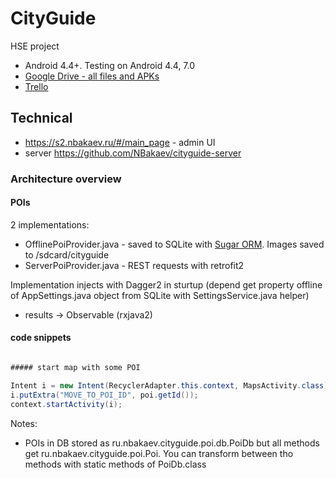 # CityGuide
HSE project

 - Android 4.4+. Testing on Android 4.4, 7.0
 - [Google Drive - all files and APKs](https://drive.google.com/open?id=0BzCXhxh5Y3--WlVnV2JOZDdpVzg)
 - [Trello](https://trello.com/b/CvkJB18L/hse-cityguide)
 
## Technical
 - https://s2.nbakaev.ru/#/main_page - admin UI
 - server https://github.com/NBakaev/cityguide-server
 
### Architecture overview

#### POIs

2 implementations:

 - OfflinePoiProvider.java - saved to SQLite with [Sugar ORM](http://satyan.github.io/sugar/). Images saved to /sdcard/cityguide
 - ServerPoiProvider.java - REST requests with retrofit2

Implementation injects with Dagger2 in sturtup (depend get property offline of AppSettings.java object from SQLite with SettingsService.java helper)

 - results -> Observable (rxjava2)
 

#### code snippets

```java

##### start map with some POI

Intent i = new Intent(RecyclerAdapter.this.context, MapsActivity.class);
i.putExtra("MOVE_TO_POI_ID", poi.getId());
context.startActivity(i);
```

Notes:
 - POIs in DB stored as ru.nbakaev.cityguide.poi.db.PoiDb but all methods get ru.nbakaev.cityguide.poi.Poi.
You can transform between tho methods with static methods of PoiDb.class